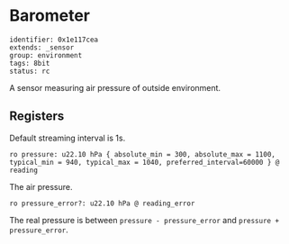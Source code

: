 # Barometer

    identifier: 0x1e117cea
    extends: _sensor
    group: environment
    tags: 8bit
    status: rc

A sensor measuring air pressure of outside environment.

## Registers

Default streaming interval is 1s.

    ro pressure: u22.10 hPa { absolute_min = 300, absolute_max = 1100, typical_min = 940, typical_max = 1040, preferred_interval=60000 } @ reading

The air pressure.

    ro pressure_error?: u22.10 hPa @ reading_error

The real pressure is between `pressure - pressure_error` and `pressure + pressure_error`.
